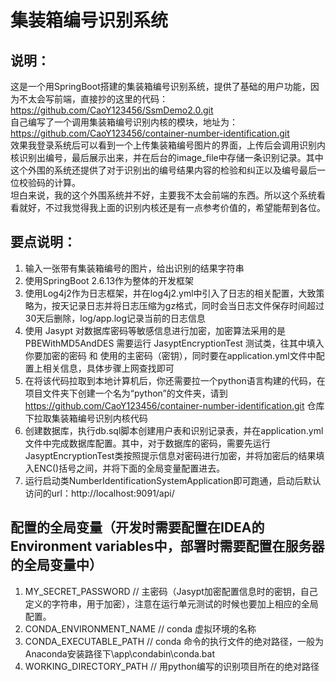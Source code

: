 # 集装箱编号识别系统

## 说明：
这是一个用SpringBoot搭建的集装箱编号识别系统，提供了基础的用户功能，因为不太会写前端，直接抄的这里的代码：https://github.com/CaoY123456/SsmDemo2.0.git  
自己编写了一个调用集装箱编号识别内核的模块，地址为：https://github.com/CaoY123456/container-number-identification.git  
效果我登录系统后可以看到一个上传集装箱编号图片的界面，上传后会调用识别内核识别出编号，最后展示出来，并在后台的image_file中存储一条识别记录。其中这个外围的系统还提供了对于识别出的编号结果内容的检验和纠正以及编号最后一位校验码的计算。  
坦白来说，我的这个外围系统并不好，主要我不太会前端的东西。所以这个系统看看就好，不过我觉得我上面的识别内核还是有一点参考价值的，希望能帮到各位。  

## 要点说明：
1. 输入一张带有集装箱编号的图片，给出识别的结果字符串
2. 使用SpringBoot 2.6.13作为整体的开发框架
3. 使用Log4j2作为日志框架，并在log4j2.yml中引入了日志的相关配置，大致策略为，按天记录日志并将日志压缩为gz格式，同时会当日志文件保存时间超过30天后删除，log/app.log记录当前的日志信息
4. 使用 Jasypt 对数据库密码等敏感信息进行加密，加密算法采用的是 PBEWithMD5AndDES 需要运行 JasyptEncryptionTest 测试类，往其中填入
你要加密的密码 和 使用的主密码（密钥），同时要在application.yml文件中配置上相关信息，具体步骤上网查找即可
5. 在将该代码拉取到本地计算机后，你还需要拉一个python语言构建的代码，在项目文件夹下创建一个名为“python”的文件夹，请到 https://github.com/CaoY123456/container-number-identification.git 仓库下拉取集装箱编号识别内核代码  
6. 创建数据库，执行db.sql脚本创建用户表和识别记录表，并在application.yml文件中完成数据库配置。其中，对于数据库的密码，需要先运行JasyptEncryptionTest类按照提示信息对密码进行加密，并将加密后的结果填入ENC()括号之间，并将下面的全局变量配置进去。
7. 运行启动类NumberIdentificationSystemApplication即可跑通，启动后默认访问的url：http://localhost:9091/api/


## 配置的全局变量（开发时需要配置在IDEA的Environment variables中，部署时需要配置在服务器的全局变量中）
1) MY_SECRET_PASSWORD // 主密码（Jasypt加密配置信息时的密钥，自己定义的字符串，用于加密），注意在运行单元测试的时候也要加上相应的全局配置。  
2) CONDA_ENVIRONMENT_NAME // conda 虚拟环境的名称  
3) CONDA_EXECUTABLE_PATH // conda 命令的执行文件的绝对路径，一般为 Anaconda安装路径下\app\condabin\conda.bat  
4) WORKING_DIRECTORY_PATH // 用python编写的识别项目所在的绝对路径
